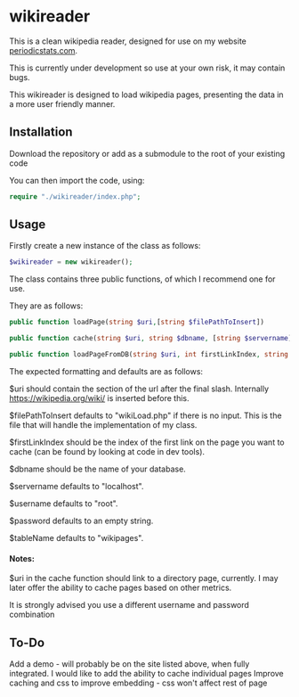 # wikireader
This is a clean wikipedia reader, designed for use on my website [periodicstats.com](https://periodicstats.com).

This is currently under development so use at your own risk, it may contain bugs.

This wikireader is designed to load wikipedia pages, presenting the data in a more user friendly manner.

## Installation

Download the repository or add as a submodule to the root of your existing code

You can then import the code, using:
```php
require "./wikireader/index.php";
```
## Usage

Firstly create a new instance of the class as follows:

```php
$wikireader = new wikireader();
```

The class contains three public functions, of which I recommend one for use.

They are as follows:

```php
public function loadPage(string $uri,[string $filePathToInsert])

public function cache(string $uri, string $dbname, [string $servername], [string $username], [string $password], [string $tableName])

public function loadPageFromDB(string $uri, int firstLinkIndex, string $dbname, [string $servername], [string $username], [string $password], [string $tableName])
```

The expected formatting and defaults are as follows:

$uri should contain the section of the url after the final slash. Internally https://wikipedia.org/wiki/ is inserted before this.

$filePathToInsert defaults to "wikiLoad.php" if there is no input. This is the file that will handle the implementation of my class.

$firstLinkIndex should be the index of the first link on the page you want to cache (can be found by looking at code in dev tools).

$dbname should be the name of your database.

$servername defaults to "localhost".

$username defaults to "root".

$password defaults to an empty string.

$tableName defaults to "wikipages".




#### Notes:

$uri in the cache function should link to a directory page, currently. I may later offer the ability to cache pages based on other metrics.

It is strongly advised you use a different username and password combination

## To-Do

Add a demo - will probably be on the site listed above, when fully integrated.
I would like to add the ability to cache individual pages
Improve caching and css to improve embedding - css won't affect rest of page
